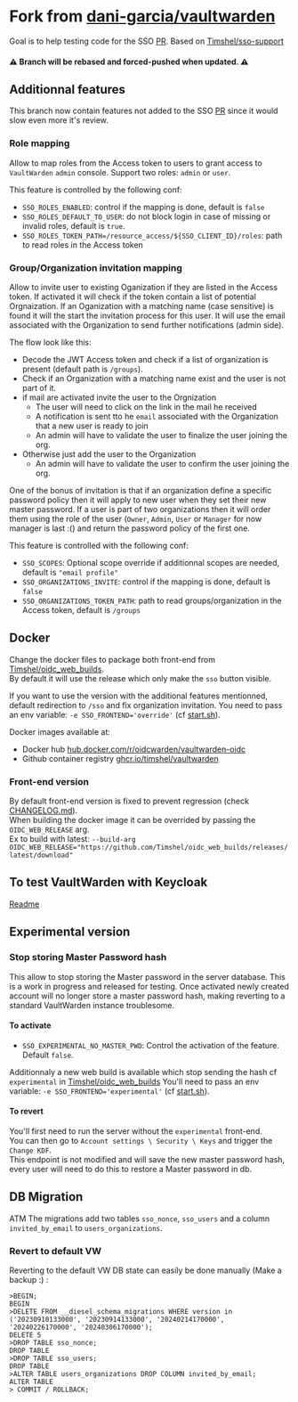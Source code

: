 # Fork from [dani-garcia/vaultwarden](https://github.com/dani-garcia/vaultwarden)

Goal is to help testing code for the SSO [PR](https://github.com/dani-garcia/vaultwarden/pull/3899).
Based on [Timshel/sso-support](https://github.com/Timshel/vaultwarden/tree/sso-support)

#### :warning: Branch will be rebased and forced-pushed when updated. :warning:

## Additionnal features

This branch now contain features not added to the SSO [PR](https://github.com/dani-garcia/vaultwarden/pull/3899) since it would slow even more it's review.

### Role mapping

Allow to map roles from the Access token to users to grant access to `VaultWarden` `admin` console.
Support two roles: `admin` or `user`.

This feature is controlled by the following conf:

- `SSO_ROLES_ENABLED`: control if the mapping is done, default is `false`
- `SSO_ROLES_DEFAULT_TO_USER`: do not block login in case of missing or invalid roles, default is `true`.
- `SSO_ROLES_TOKEN_PATH=/resource_access/${SSO_CLIENT_ID}/roles`: path to read roles in the Access token


### Group/Organization invitation mapping

Allow to invite user to existing Oganization if they are listed in the Access token.
If activated it will check if the token contain a list of potential Orgnaization.
If an Oganization with a matching name (case sensitive) is found it will the start the invitation process for this user.
It will use the email associated with the Organization to send further notifications (admin side).

The flow look like this:

- Decode the JWT Access token and check if a list of organization is present (default path is `/groups`).
- Check if an Organization with a matching name exist and the user is not part of it.
- if mail are activated invite the user to the Orgnization
  - The user will need to click on the link in the mail he received
  - A notification is sent tto he `email` associated with the Organization that a new user is ready to join
  - An admin will have to validate the user to finalize the user joining the org.
- Otherwise just add the user to the Organization
  - An admin will have to validate the user to confirm the user joining the org.

One of the bonus of invitation is that if an organization define a specific password policy then it will apply to new user when they set their new master password.
If a user is part of two organizations then it will order them using the role of the user (`Owner`, `Admin`, `User` or `Manager` for now manager is last :() and return the password policy of the first one.

This feature is controlled with the following conf:

- `SSO_SCOPES`: Optional scope override if additionnal scopes are needed, default is `"email profile"`
- `SSO_ORGANIZATIONS_INVITE`: control if the mapping is done, default is `false`
- `SSO_ORGANIZATIONS_TOKEN_PATH`: path to read groups/organization in the Access token, default is `/groups`


## Docker

Change the docker files to package both front-end from [Timshel/oidc_web_builds](https://github.com/Timshel/oidc_web_builds/releases).
\
By default it will use the release which only make the `sso` button visible.

If you want to use the version with the additional features mentionned, default redirection to `/sso` and fix organization invitation.
You need to pass an env variable: `-e SSO_FRONTEND='override'` (cf [start.sh](docker/start.sh)).

Docker images available at:

 - Docker hub [hub.docker.com/r/oidcwarden/vaultwarden-oidc](https://hub.docker.com/r/oidcwarden/vaultwarden-oidc/tags)
 - Github container registry [ghcr.io/timshel/vaultwarden](https://github.com/Timshel/vaultwarden/pkgs/container/vaultwarden)

### Front-end version

By default front-end version is fixed to prevent regression (check [CHANGELOG.md](CHANGELOG.md)).
\
When building the docker image it can be overrided by passing the `OIDC_WEB_RELEASE` arg.
\
Ex to build with latest: `--build-arg OIDC_WEB_RELEASE="https://github.com/Timshel/oidc_web_builds/releases/latest/download"`

## To test VaultWarden with Keycloak

[Readme](docker/keycloak/README.md)

## Experimental version

### Stop storing Master Password hash

This allow to stop storing the Master password in the server database.
This is a work in progress and released for testing.
Once activated newly created account will no longer store a master password hash, making reverting to a standard VaultWarden instance troublesome.

#### To activate

 - `SSO_EXPERIMENTAL_NO_MASTER_PWD`: Control the activation of the feature. Default `false`.

Additionnaly a new web build is available which stop sending the hash cf `experimental` in [Timshel/oidc_web_builds](https://github.com/Timshel/oidc_web_builds/releases)
You'll need to pass an env variable: `-e SSO_FRONTEND='experimental'` (cf [start.sh](docker/start.sh)).

#### To revert

You'll first need to run the server without the `experimental` front-end.
\
You can then go to `Account settings \ Security \ Keys` and trigger the `Change KDF`.
\
This endpoint is not modified and will save the new master password hash, every user will need to do this to restore a Master password in db.

## DB Migration

ATM The migrations add two tables `sso_nonce`, `sso_users` and a column `invited_by_email` to `users_organizations`.

### Revert to default VW

Reverting to the default VW DB state can easily be done manually (Make a backup :) :

```psql
>BEGIN;
BEGIN
>DELETE FROM __diesel_schema_migrations WHERE version in ('20230910133000', '20230914133000', '20240214170000', '20240226170000', '20240306170000');
DELETE 5
>DROP TABLE sso_nonce;
DROP TABLE
>DROP TABLE sso_users;
DROP TABLE
>ALTER TABLE users_organizations DROP COLUMN invited_by_email;
ALTER TABLE
> COMMIT / ROLLBACK;
```
